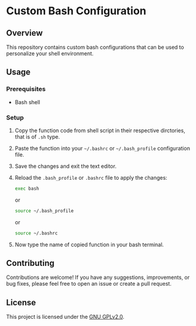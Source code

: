 # Custom Bash Configuration

## Overview

This repository contains custom bash configurations that can be used to personalize your shell environment.

## Usage

### Prerequisites

- Bash shell

### Setup

1. Copy the function code from shell script in their respective dirctories, that is of `.sh` type.

2. Paste the function into your `~/.bashrc` or `~/.bash_profile` configuration file.

3. Save the changes and exit the text editor.

4. Reload the `.bash_profile` or `.bashrc` file to apply the changes:

   ```bash
   exec bash
   ```

   or
  
   ```bash
   source ~/.bash_profile
   ```

   or

   ```bash
   source ~/.bashrc
   ```
5. Now type the name of copied function in your bash terminal. 


## Contributing

Contributions are welcome! If you have any suggestions, improvements, or bug fixes, please feel free to open an issue or create a pull request.

## License

This project is licensed under the [GNU GPLv2.0](LICENSE).

